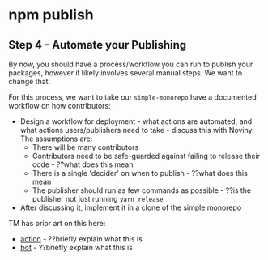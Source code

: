 # npm publish

## Step 4 - Automate your Publishing

By now, you should have a process/workflow you can run to publish your packages, however it likely involves several manual steps. We want to change that.

For this process, we want to take our `simple-monorepo` have a documented workflow on how contributors:

- Design a workflow for deployment - what actions are automated, and what actions users/publishers need to take - discuss this with Noviny. The assumptions are:
  - There will be many contributors
  - Contributors need to be safe-guarded against failing to release their code - ??what does this mean
  - There is a single 'decider' on when to publish - ??what does this mean
  - The publisher should run as few commands as possible - ??is the publisher not just running `yarn release`
- After discussing it, implement it in a clone of the simple monorepo

TM has prior art on this here:

- [action](https://github.com/changesets/action) - ??briefly explain what this is
- [bot](https://github.com/changesets/bot) - ??briefly explain what this is

